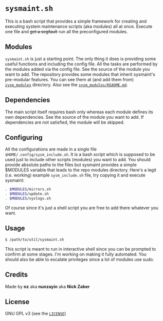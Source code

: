 # `sysmaint.sh`

This is a bash script that provides a simple framework for creating and executing
system maintenance scripts (aka modules) all at once. Execute one file and
~~get a segfault~~ run all the preconfigured modules.

## Modules

`sysmaint.sh` is just a starting point. The only thing it does is providing some
useful functions and including the config file. All the tasks are performed by
the modules added via the config file. See the source of the module you want to add.
The repository provides some modules that inherit sysmaint's pre-modular features.
You can see them at (and add them from) [`sysm_modules`](./sysm_modules) directory.
Also see the [`sysm_modules/README.md`](./sysm_modules/README.md).

## Dependencies

The main script itself requires bash only whereas each module defines its own
dependencies. See the source of the module you want to add. If dependencies are not
satisfied, the module will be skipped.

## Configuring

All the configurations are made in a single file `$HOME/.config/sysm_include.sh`. It
is a bash script which is supposed to be used just to include other scripts (modules)
you want to add. You should provide absolute paths to the files but sysmaint provides
a simple $MODULES variable that leads to the repo modules directory. Here's a legit
(i.e. working) example `sysm_include.sh` file, try copying it and execute sysmaint:

```bash
. $MODULES/mirrors.sh
. $MODULES/update.sh
. $MODULES/syslogs.sh
```

Of course since it's just a shell script you are free to add there whatever you want.

## Usage

```bash
$ /path/to/util/sysmaint.sh
```

This script is meant to run in interactive shell since you can be prompted to
confirm at some stages. I'm working on making it fully automated.
You should also be able to escalate privileges since a lot of modules use sudo.

## Credits
Made by **nz** aka **nunzayin** aka **Nick Zaber**

## License
GNU GPL v3 (see the [`LICENSE`](./LICENSE))
